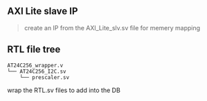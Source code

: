 ## AXI Lite slave IP
> create an IP from the AXI_Lite_slv.sv file for memery mapping
## RTL file tree
```
AT24C256_wrapper.v
└── AT24C256_I2C.sv
    └── prescaler.sv
```
wrap the RTL.sv files to add into the DB